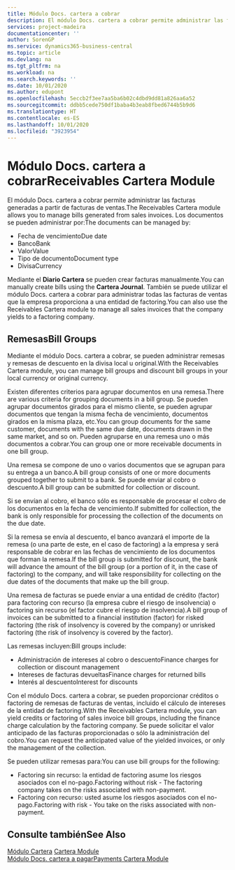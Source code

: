 ```yaml
---
title: Módulo Docs. cartera a cobrar
description: El módulo Docs. cartera a cobrar permite administrar las facturas generadas a partir de facturas de ventas.
services: project-madeira
documentationcenter: ''
author: SorenGP
ms.service: dynamics365-business-central
ms.topic: article
ms.devlang: na
ms.tgt_pltfrm: na
ms.workload: na
ms.search.keywords: ''
ms.date: 10/01/2020
ms.author: edupont
ms.openlocfilehash: 5eccb2f3ee7aa5ba6b02c4dbd9dd81a826aa6a52
ms.sourcegitcommit: ddbb5cede750df1baba4b3eab8fbed6744b5b9d6
ms.translationtype: HT
ms.contentlocale: es-ES
ms.lasthandoff: 10/01/2020
ms.locfileid: "3923954"
---
```

# <a name="receivables-cartera-module"></a><span data-ttu-id="5b755-103">Módulo Docs. cartera a cobrar</span><span class="sxs-lookup"><span data-stu-id="5b755-103">Receivables Cartera Module</span></span>
<span data-ttu-id="5b755-104">El módulo Docs. cartera a cobrar permite administrar las facturas generadas a partir de facturas de ventas.</span><span class="sxs-lookup"><span data-stu-id="5b755-104">The Receivables Cartera module allows you to manage bills generated from sales invoices.</span></span> <span data-ttu-id="5b755-105">Los documentos se pueden administrar por:</span><span class="sxs-lookup"><span data-stu-id="5b755-105">The documents can be managed by:</span></span>  

- <span data-ttu-id="5b755-106">Fecha de vencimiento</span><span class="sxs-lookup"><span data-stu-id="5b755-106">Due date</span></span>  
- <span data-ttu-id="5b755-107">Banco</span><span class="sxs-lookup"><span data-stu-id="5b755-107">Bank</span></span>  
- <span data-ttu-id="5b755-108">Valor</span><span class="sxs-lookup"><span data-stu-id="5b755-108">Value</span></span>  
- <span data-ttu-id="5b755-109">Tipo de documento</span><span class="sxs-lookup"><span data-stu-id="5b755-109">Document type</span></span>  
- <span data-ttu-id="5b755-110">Divisa</span><span class="sxs-lookup"><span data-stu-id="5b755-110">Currency</span></span>  

<span data-ttu-id="5b755-111">Mediante el **Diario Cartera** se pueden crear facturas manualmente.</span><span class="sxs-lookup"><span data-stu-id="5b755-111">You can manually create bills using the **Cartera Journal**.</span></span> <span data-ttu-id="5b755-112">También se puede utilizar el módulo Docs. cartera a cobrar para administrar todas las facturas de ventas que la empresa proporciona a una entidad de factoring.</span><span class="sxs-lookup"><span data-stu-id="5b755-112">You can also use the Receivables Cartera module to manage all sales invoices that the company yields to a factoring company.</span></span>  

## <a name="bill-groups"></a><span data-ttu-id="5b755-113">Remesas</span><span class="sxs-lookup"><span data-stu-id="5b755-113">Bill Groups</span></span>  
<span data-ttu-id="5b755-114">Mediante el módulo Docs. cartera a cobrar, se pueden administrar remesas y remesas de descuento en la divisa local u original.</span><span class="sxs-lookup"><span data-stu-id="5b755-114">With the Receivables Cartera module, you can manage bill groups and discount bill groups in your local currency or original currency.</span></span>  

<span data-ttu-id="5b755-115">Existen diferentes criterios para agrupar documentos en una remesa.</span><span class="sxs-lookup"><span data-stu-id="5b755-115">There are various criteria for grouping documents in a bill group.</span></span> <span data-ttu-id="5b755-116">Se pueden agrupar documentos girados para el mismo cliente, se pueden agrupar documentos que tengan la misma fecha de vencimiento, documentos girados en la misma plaza, etc.</span><span class="sxs-lookup"><span data-stu-id="5b755-116">You can group documents for the same customer, documents with the same due date, documents drawn in the same market, and so on.</span></span> <span data-ttu-id="5b755-117">Pueden agruparse en una remesa uno o más documentos a cobrar.</span><span class="sxs-lookup"><span data-stu-id="5b755-117">You can group one or more receivable documents in one bill group.</span></span>  

<span data-ttu-id="5b755-118">Una remesa se compone de uno o varios documentos que se agrupan para su entrega a un banco.</span><span class="sxs-lookup"><span data-stu-id="5b755-118">A bill group consists of one or more documents grouped together to submit to a bank.</span></span> <span data-ttu-id="5b755-119">Se puede enviar al cobro o descuento.</span><span class="sxs-lookup"><span data-stu-id="5b755-119">A bill group can be submitted for collection or discount.</span></span>  

<span data-ttu-id="5b755-120">Si se envían al cobro, el banco sólo es responsable de procesar el cobro de los documentos en la fecha de vencimiento.</span><span class="sxs-lookup"><span data-stu-id="5b755-120">If submitted for collection, the bank is only responsible for processing the collection of the documents on the due date.</span></span>  

<span data-ttu-id="5b755-121">Si la remesa se envía al descuento, el banco avanzará el importe de la remesa (o una parte de este, en el caso de factoring) a la empresa y será responsable de cobrar en las fechas de vencimiento de los documentos que forman la remesa.</span><span class="sxs-lookup"><span data-stu-id="5b755-121">If the bill group is submitted for discount, the bank will advance the amount of the bill group (or a portion of it, in the case of factoring) to the company, and will take responsibility for collecting on the due dates of the documents that make up the bill group.</span></span>  

<span data-ttu-id="5b755-122">Una remesa de facturas se puede enviar a una entidad de crédito (factor) para factoring con recurso (la empresa cubre el riesgo de insolvencia) o factoring sin recurso (el factor cubre el riesgo de insolvencia).</span><span class="sxs-lookup"><span data-stu-id="5b755-122">A bill group of invoices can be submitted to a financial institution (factor) for risked factoring (the risk of insolvency is covered by the company) or unrisked factoring (the risk of insolvency is covered by the factor).</span></span>  

<span data-ttu-id="5b755-123">Las remesas incluyen:</span><span class="sxs-lookup"><span data-stu-id="5b755-123">Bill groups include:</span></span>  

- <span data-ttu-id="5b755-124">Administración de intereses al cobro o descuento</span><span class="sxs-lookup"><span data-stu-id="5b755-124">Finance charges for collection or discount management</span></span>  
- <span data-ttu-id="5b755-125">Intereses de facturas devueltas</span><span class="sxs-lookup"><span data-stu-id="5b755-125">Finance charges for returned bills</span></span>  
- <span data-ttu-id="5b755-126">Interés al descuento</span><span class="sxs-lookup"><span data-stu-id="5b755-126">Interest for discounts</span></span>  

<span data-ttu-id="5b755-127">Con el módulo Docs. cartera a cobrar, se pueden proporcionar créditos o factoring de remesas de facturas de ventas, incluido el cálculo de intereses de la entidad de factoring.</span><span class="sxs-lookup"><span data-stu-id="5b755-127">With the Receivables Cartera module, you can yield credits or factoring of sales invoice bill groups, including the finance charge calculation by the factoring company.</span></span> <span data-ttu-id="5b755-128">Se puede solicitar el valor anticipado de las facturas proporcionadas o sólo la administración del cobro.</span><span class="sxs-lookup"><span data-stu-id="5b755-128">You can request the anticipated value of the yielded invoices, or only the management of the collection.</span></span>  

<span data-ttu-id="5b755-129">Se pueden utilizar remesas para:</span><span class="sxs-lookup"><span data-stu-id="5b755-129">You can use bill groups for the following:</span></span>  

- <span data-ttu-id="5b755-130">Factoring sin recurso: la entidad de factoring asume los riesgos asociados con el no-pago.</span><span class="sxs-lookup"><span data-stu-id="5b755-130">Factoring without risk - The factoring company takes on the risks associated with non-payment.</span></span>  
- <span data-ttu-id="5b755-131">Factoring con recurso: usted asume los riesgos asociados con el no-pago.</span><span class="sxs-lookup"><span data-stu-id="5b755-131">Factoring with risk - You take on the risks associated with non-payment.</span></span>  

## <a name="see-also"></a><span data-ttu-id="5b755-132">Consulte también</span><span class="sxs-lookup"><span data-stu-id="5b755-132">See Also</span></span>  
 <span data-ttu-id="5b755-133">[Módulo Cartera](cartera-module.md) </span><span class="sxs-lookup"><span data-stu-id="5b755-133">[Cartera Module](cartera-module.md) </span></span>  
 [<span data-ttu-id="5b755-134">Módulo Docs. cartera a pagar</span><span class="sxs-lookup"><span data-stu-id="5b755-134">Payments Cartera Module</span></span>](payments-cartera-module.md)
